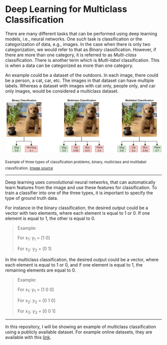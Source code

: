 # Deep Learning for Multiclass Classification

There are many different tasks that can be performed using deep learning models, i.e., neural networks. One such task is classification or the categorization of data, e.g., images. In the case when there is only two categorization, we would refer to that as *Binary* classification. However, if there are more than one category, it is referred to as *Multi-class* classification. There is another term which is *Mutli-label* classification. This is when a data can be categorized as more than one category.

An example could be a dataset of the outdoors. In each image, there could be a person, a cat, car, etc. The images in that dataset can have multiple labels. Whereas a dataset with images with cat only, people only, and car only images, would be considered a multiclass dataset.

![There are three types of classification problems, binary, multiclass and multilabel classification.](/misc/types_of_classification_examples.png)

<sub> Example of three types of classification problems, binary, multiclass and multilabel classification. [Image source](https://www.mathworks.com/help/deeplearning/ug/multilabel-image-classification-using-deep-learning.html)</sub>

---

Deep learning uses convolutional neural networks, that can automatically learn features from the image and use these features for classification. To train a classifier into one of the three types, it is important to specify the type of ground truth data.

For instance in the binary classification, the desired output could be a vector with two elements, where each element is equal to 1 or 0. If one element is equal to 1, the other is equal to 0.
> Example:
> 
> For x<sub>1</sub>: y<sub>1</sub> = [1 0]
> 
> For x<sub>2</sub>: y<sub>2</sub> = [0 1]

In the multiclass classification, the desired output could be a vector, where each element is equal to 1 or 0, and if one element is equal to 1, the remaining elements are equal to 0.
> Example:
> 
> For x<sub>1</sub>: y<sub>1</sub> = [1 0 0]
> 
> For x<sub>2</sub>: y<sub>2</sub> = [0 1 0]
> 
> For x<sub>3</sub>: y<sub>3</sub> = [0 0 1]

---


In this repository, I will be showing an example of multiclass classification using a publicly available dataset. For example online datasets, they are available with this [link](https://imerit.net/blog/22-free-image-datasets-for-computer-vision-all-pbm/).
